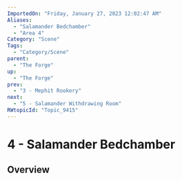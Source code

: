 ```yaml
---
ImportedOn: "Friday, January 27, 2023 12:02:47 AM"
Aliases:
  - "Salamander Bedchamber"
  - "Area 4"
Category: "Scene"
Tags:
  - "Category/Scene"
parent:
  - "The Forge"
up:
  - "The Forge"
prev:
  - "3 - Mephit Rookery"
next:
  - "5 - Salamander Withdrawing Room"
RWtopicId: "Topic_9415"
---
```

# 4 - Salamander Bedchamber
## Overview
